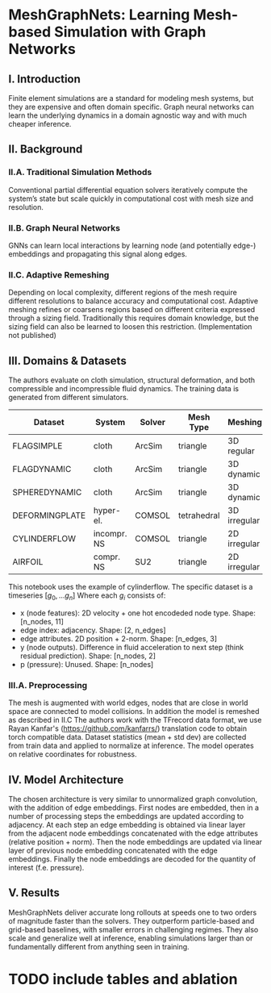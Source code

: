 # MeshGraphNets: Learning Mesh-based Simulation with Graph Networks

## I. Introduction
Finite element simulations are a standard for modeling mesh systems, but they are expensive and often domain specific.
Graph neural networks can learn the underlying dynamics in a domain agnostic way and with much cheaper inference.

## II. Background

### II.A. Traditional Simulation Methods
Conventional partial differential equation solvers iteratively compute the system’s state but scale quickly in computational cost with mesh size and resolution.

### II.B. Graph Neural Networks
GNNs can learn local interactions by learning node (and potentially edge-) embeddings and propagating this signal along edges. 

### II.C. Adaptive Remeshing
Depending on local complexity, different regions of the mesh require different resolutions to balance accuracy and computational cost.
Adaptive meshing refines or coarsens regions based on different criteria expressed through a sizing field. Traditionally this requires domain knowledge, but the sizing field can also be learned to loosen this restriction. (Implementation not published)

## III. Domains & Datasets
The authors evaluate on cloth simulation, structural deformation, and both compressible and incompressible fluid dynamics. The training data is generated from different simulators.

| Dataset        | System      | Solver | Mesh Type   | Meshing      | # Steps | ∆t/s |
|----------------|-------------|--------|-------------|--------------|---------|-------|
| FLAGSIMPLE     | cloth       | ArcSim | triangle    | 3D regular   | 400     | 0.02  |
| FLAGDYNAMIC    | cloth       | ArcSim | triangle    | 3D dynamic   | 250     | 0.02  |
| SPHEREDYNAMIC  | cloth       | ArcSim | triangle    | 3D dynamic   | 500     | 0.01  |
| DEFORMINGPLATE | hyper-el.   | COMSOL | tetrahedral | 3D irregular | 400     | —     |
| CYLINDERFLOW   | incompr. NS | COMSOL | triangle    | 2D irregular | 600     | 0.01  |
| AIRFOIL        | compr. NS   | SU2    | triangle    | 2D irregular | 600     | 0.008 |

This notebook uses the example of cylinderflow.
The specific dataset is a timeseries $[g_0, ... g_n]$
Where each $g_i$ consists of:
- x (node features): 2D velocity + one hot encodeded node type. Shape: [n_nodes, 11]
- edge index: adjacency. Shape: [2, n_edges]
- edge attributes. 2D position + 2-norm. Shape: [n_edges, 3]
- y (node outputs). Difference in fluid acceleration to next step (think residual prediction). Shape: [n_nodes, 2]
- p (pressure): Unused. Shape: [n_nodes]

### III.A. Preprocessing
The mesh is augmented with world edges, nodes that are close in world space are connected to model collisions.
In addition the model is remeshed as described in II.C
The authors work with the TFrecord data format, we use Rayan Kanfar's (https://github.com/kanfarrs/) translation code to obtain torch compatible data.
Dataset statistics (mean + std dev) are collected from train data and applied to normalize at inference.
The model operates on relative coordinates for robustness.


## IV. Model Architecture
The chosen architecture is very similar to unnormalized graph convolution, with the addition of edge embeddings.
First nodes are embedded, then in a number of processing steps the embeddings are updated according to adjacency.
At each step an edge embedding is obtained via linear layer from the adjacent node embeddings concatenated with the edge attributes (relative position + norm).
Then the node embeddings are updated via linear layer of previous node embedding concatenated with the edge embeddings.
Finally the node embeddings are decoded for the quantity of interest (f.e. pressure).


## V. Results
MeshGraphNets deliver accurate long rollouts at speeds one to two orders of magnitude faster than the solvers. They outperform particle-based and grid-based baselines, with smaller errors in challenging regimes. They also scale and generalize well at inference, enabling simulations larger than or fundamentally different from anything seen in training.
# TODO include tables and ablation
